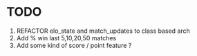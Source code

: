 # TODO

1. REFACTOR elo_state and match_updates to class based arch
2. Add % win last 5,10,20,50 matches
3. Add some kind of score / point feature ?
